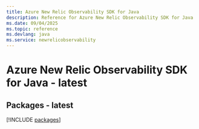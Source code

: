 ```yaml
---
title: Azure New Relic Observability SDK for Java
description: Reference for Azure New Relic Observability SDK for Java
ms.date: 09/04/2025
ms.topic: reference
ms.devlang: java
ms.service: newrelicobservability
---
```

# Azure New Relic Observability SDK for Java - latest
## Packages - latest
[!INCLUDE [packages](new-relic-observability-index.md)]